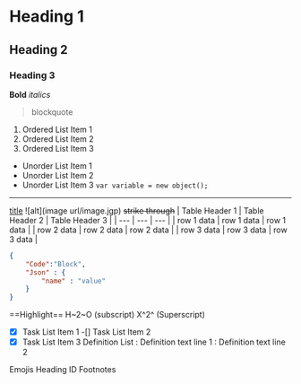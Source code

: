# Heading 1

## Heading 2

### Heading 3

**Bold**
*italics*
>blockquote

1. Ordered List Item 1
2. Ordered List Item 2
3. Ordered List Item 3

- Unorder List Item 1
- Unorder List Item 2
- Unorder List Item 3
`var variable = new object();`

---
[title](https://www.google.com)
![alt](image url/image.jgp)
~~strike through~~
| Table Header 1 | Table Header 2 | Table Header 3 |
| --- | --- | --- |
| row 1 data | row 1 data | row 1 data |
| row 2 data | row 2 data | row 2 data |
| row 3 data | row 3 data | row 3 data |

```json
{
    "Code":"Block",
    "Json" : {
        "name" : "value"
    }
}
```

==Highlight==
H~2~O (subscript)
X^2^ (Superscript)
-[x] Task List Item 1
-[] Task List Item 2
-[x] Task List Item 3
Definition List
: Definition text line 1
: Definition text line 2

Emojis
Heading ID
Footnotes

